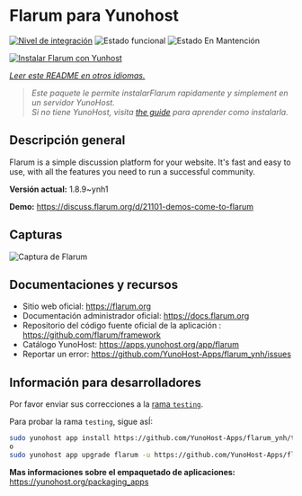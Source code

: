<!--
Este archivo README esta generado automaticamente<https://github.com/YunoHost/apps/tree/master/tools/readme_generator>
No se debe editar a mano.
-->

# Flarum para Yunohost

[![Nivel de integración](https://apps.yunohost.org/badge/integration/flarum)](https://ci-apps.yunohost.org/ci/apps/flarum/)
![Estado funcional](https://apps.yunohost.org/badge/state/flarum)
![Estado En Mantención](https://apps.yunohost.org/badge/maintained/flarum)

[![Instalar Flarum con Yunhost](https://install-app.yunohost.org/install-with-yunohost.svg)](https://install-app.yunohost.org/?app=flarum)

*[Leer este README en otros idiomas.](./ALL_README.md)*

> *Este paquete le permite instalarFlarum rapidamente y simplement en un servidor YunoHost.*  
> *Si no tiene YunoHost, visita [the guide](https://yunohost.org/install) para aprender como instalarla.*

## Descripción general

Flarum is a simple discussion platform for your website. It's fast and easy to use, with all the features you need to run a successful community.

**Versión actual:** 1.8.9~ynh1

**Demo:** <https://discuss.flarum.org/d/21101-demos-come-to-flarum>

## Capturas

![Captura de Flarum](./doc/screenshots/beta16.jpg)

## Documentaciones y recursos

- Sitio web oficial: <https://flarum.org>
- Documentación administrador oficial: <https://docs.flarum.org>
- Repositorio del código fuente oficial de la aplicación : <https://github.com/flarum/framework>
- Catálogo YunoHost: <https://apps.yunohost.org/app/flarum>
- Reportar un error: <https://github.com/YunoHost-Apps/flarum_ynh/issues>

## Información para desarrolladores

Por favor enviar sus correcciones a la [rama `testing`](https://github.com/YunoHost-Apps/flarum_ynh/tree/testing).

Para probar la rama `testing`, sigue asÍ:

```bash
sudo yunohost app install https://github.com/YunoHost-Apps/flarum_ynh/tree/testing --debug
o
sudo yunohost app upgrade flarum -u https://github.com/YunoHost-Apps/flarum_ynh/tree/testing --debug
```

**Mas informaciones sobre el empaquetado de aplicaciones:** <https://yunohost.org/packaging_apps>
